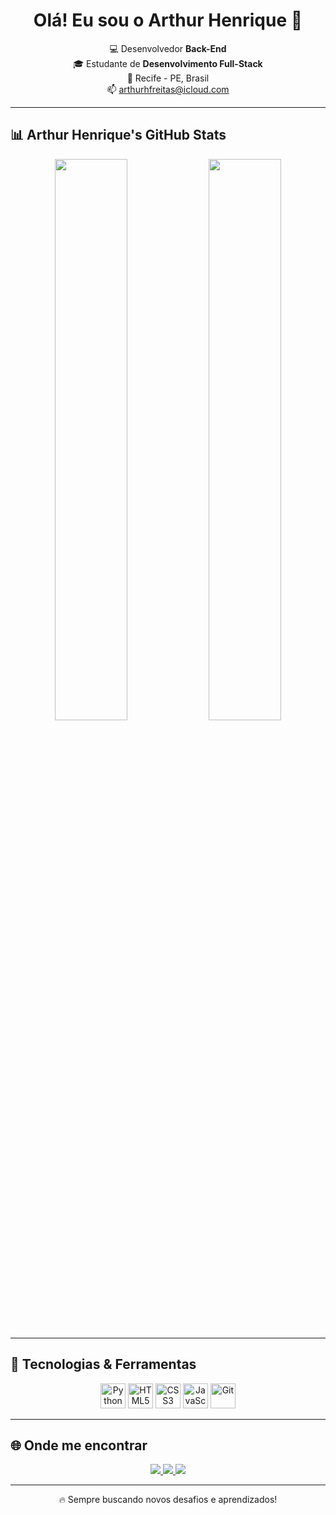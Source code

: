 <h1 align="center">Olá! Eu sou o Arthur Henrique 👋</h1>

<p align="center">
  💻 Desenvolvedor <strong>Back-End</strong> <br>
  🎓 Estudante de <strong>Desenvolvimento Full-Stack</strong> <br>
  📍 Recife - PE, Brasil <br>
  📫 <a href="mailto:arthurhfreitas@icloud.com">arthurhfreitas@icloud.com</a>
</p>

---

## 📊 Arthur Henrique's GitHub Stats

<p align="center">
  <img src="https://github-readme-stats.vercel.app/api?username=arthurhfreitass&show_icons=true&theme=tokyonight&border_radius=10" width="48%"/>
  <img src="https://github-readme-stats.vercel.app/api/top-langs/?username=arthurhfreitass&layout=compact&theme=tokyonight&border_radius=10" width="48%"/>
</p>

---

## 🚀 Tecnologias & Ferramentas

<p align="center">
  <img src="https://cdn.jsdelivr.net/gh/devicons/devicon/icons/python/python-original.svg" width="40" alt="Python"/>
  <img src="https://cdn.jsdelivr.net/gh/devicons/devicon/icons/html5/html5-original.svg" width="40" alt="HTML5"/>
  <img src="https://cdn.jsdelivr.net/gh/devicons/devicon/icons/css3/css3-original.svg" width="40" alt="CSS3"/>
  <img src="https://cdn.jsdelivr.net/gh/devicons/devicon/icons/javascript/javascript-original.svg" width="40" alt="JavaScript"/>
  <img src="https://cdn.jsdelivr.net/gh/devicons/devicon/icons/git/git-original.svg" width="40" alt="Git"/>
</p>

---

## 🌐 Onde me encontrar

<p align="center">
  <a href="https://www.linkedin.com/in/arthur-henrique-853513252" target="_blank">
    <img src="https://img.shields.io/badge/LinkedIn-0077B5?style=for-the-badge&logo=linkedin&logoColor=white"/>
  </a>
  <a href="https://instagram.com/seuperfil" target="_blank">
    <img src="https://img.shields.io/badge/Instagram-E4405F?style=for-the-badge&logo=instagram&logoColor=white"/>
  </a>
  <a href="mailto:arthurhfreitas@icloud.com" target="_blank">
    <img src="https://img.shields.io/badge/Email-D14836?style=for-the-badge&logo=gmail&logoColor=white"/>
  </a>
</p>

---

<p align="center">
  🔥 Sempre buscando novos desafios e aprendizados!
</p>
